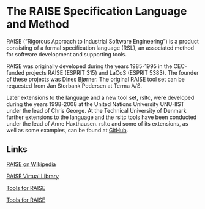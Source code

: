 # The RAISE Specification Language and Method

RAISE (“Rigorous Approach to Industrial Software Engineering”) is a product consisting of a formal specification language (RSL), an associated method for software development and supporting tools.

RAISE was originally developed during the years 1985-1995 in the CEC-funded projects RAISE (ESPRIT 315) and LaCoS (ESPRIT 5383). The founder of these projects was Dines Bjørner. The original RAISE tool set can be requested from Jan Storbank Pedersen at Terma A/S.

Later extensions to the language and a new tool set, rsltc, were developed during the years 1998-2008 at the United Nations University UNU-IIST under the lead of Chris George. At the Technical University of Denmark further extensions to the language and the rsltc tools have been conducted under the lead of Anne Haxthausen. rsltc and some of its extensions, as well as some examples, can be found at [GitHub](https://github.com/raisetools?tab=repositories).

## Links

[RAISE on Wikipedia](https://en.wikipedia.org/wiki/Rigorous_Approach_to_Industrial_Software_Engineering)

[RAISE Virtual Library](https://web.archive.org/web/20050829213910/http://www.iist.unu.edu/raise/)

[Tools for RAISE](https://github.com/raisetools?tab=repositories)

[Tools for RAISE](https://github.com/raisetools/rsltc)